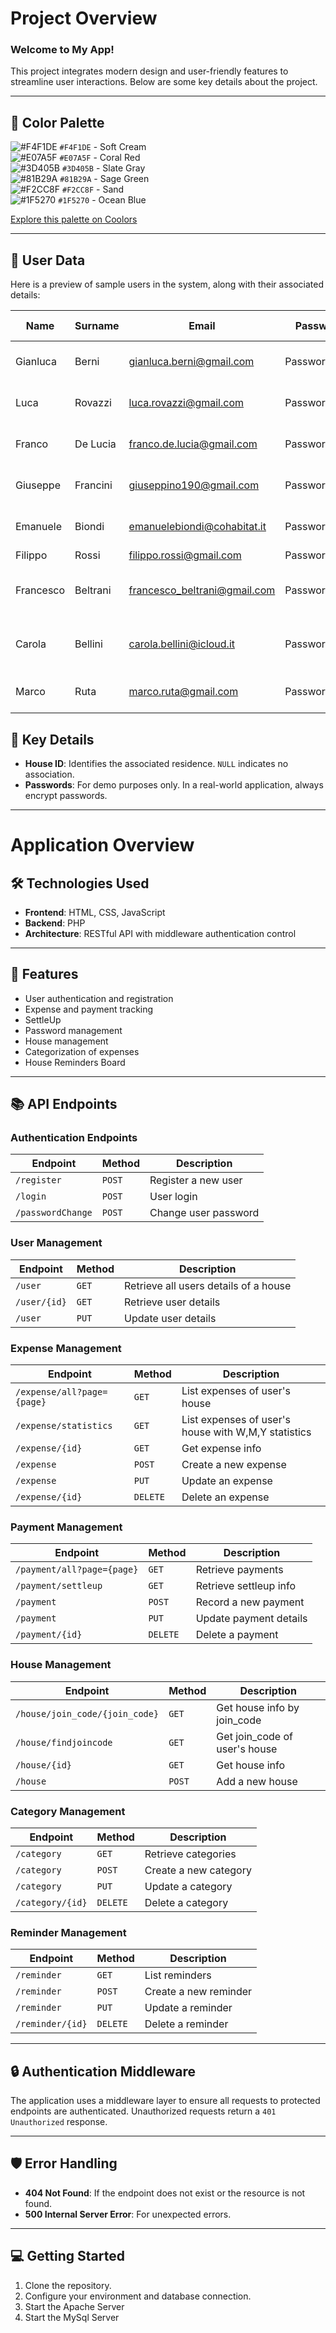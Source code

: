 # Project Overview

### Welcome to My App!

This project integrates modern design and user-friendly features to streamline user interactions. Below are some key details about the project.

---

## 🎨 Color Palette

![#F4F1DE](https://placehold.co/15x15/F4F1DE/F4F1DE.png) `#F4F1DE` - Soft Cream  
![#E07A5F](https://placehold.co/15x15/E07A5F/E07A5F.png) `#E07A5F` - Coral Red  
![#3D405B](https://placehold.co/15x15/3D405B/3D405B.png) `#3D405B` - Slate Gray  
![#81B29A](https://placehold.co/15x15/81B29A/81B29A.png) `#81B29A` - Sage Green  
![#F2CC8F](https://placehold.co/15x15/F2CC8F/F2CC8F.png) `#F2CC8F` - Sand  
![#1F5270](https://placehold.co/15x15/1F5270/1F5270.png) `#1F5270` - Ocean Blue

[Explore this palette on Coolors](https://coolors.co/f4f1de-e07a5f-3d405b-81b29a-f2cc8f)

---

## 👥 User Data

Here is a preview of sample users in the system, along with their associated details:

| **Name**  | **Surname** | **Email**                    | **Password** | **House ID** | **House Name**      | **Join Code** |
| --------- | ----------- | ---------------------------- | ------------ | ------------ | ------------------- | ------------- |
| Gianluca  | Berni       | gianluca.berni@gmail.com     | Password!123 | 67           | House of Gabriela   | ac1611        |
| Luca      | Rovazzi     | luca.rovazzi@gmail.com       | Password!123 | 67           | House of Gabriela   | ac1611        |
| Franco    | De Lucia    | franco.de.lucia@gmail.com    | Password!123 | 68           | Via Roma 19         | d21464        |
| Giuseppe  | Francini    | giuseppino190@gmail.com      | Password!123 | 68           | Via Roma 19         | d21464        |
| Emanuele  | Biondi      | emanuelebiondi@cohabitat.it  | Password!123 | 67           | House of Gabriela   | ac1611        |
| Filippo   | Rossi       | filippo.rossi@gmail.com      | Password!123 | NULL         | NULL                | NULL          |
| Francesco | Beltrani    | francesco_beltrani@gmail.com | Password!123 | 71           | I ragazzi di Via Po | 4598d8        |
| Carola    | Bellini     | carola.bellini@icloud.it     | Password!123 | 71           | I ragazzi di Via Po | 4598d8        |
| Marco     | Ruta        | marco.ruta@gmail.com         | Password!123 | 68           | Via Roma 19         | d21464        |

## 🔑 Key Details

- **House ID**: Identifies the associated residence. `NULL` indicates no association.
- **Passwords**: For demo purposes only. In a real-world application, always encrypt passwords.

---

# Application Overview

## 🛠️ Technologies Used

- **Frontend**: HTML, CSS, JavaScript
- **Backend**: PHP
- **Architecture**: RESTful API with middleware authentication control

---

## 🚀 Features

- User authentication and registration
- Expense and payment tracking
- SettleUp
- Password management
- House management
- Categorization of expenses
- House Reminders Board

---

## 📚 API Endpoints

### Authentication Endpoints

| **Endpoint**      | **Method** | **Description**      |
| ----------------- | ---------- | -------------------- |
| `/register`       | `POST`     | Register a new user  |
| `/login`          | `POST`     | User login           |
| `/passwordChange` | `POST`     | Change user password |

### User Management

| **Endpoint** | **Method** | **Description**                       |
| ------------ | ---------- | ------------------------------------- |
| `/user`      | `GET`      | Retrieve all users details of a house |
| `/user/{id}` | `GET `     | Retrieve user details                 |
| `/user`      | `PUT`      | Update user details                   |

### Expense Management

| **Endpoint**               | **Method** | **Description**                                     |
| -------------------------- | ---------- | --------------------------------------------------- |
| `/expense/all?page={page}` | `GET`      | List expenses of user's house                       |
| `/expense/statistics`      | `GET`      | List expenses of user's house with W,M,Y statistics |
| `/expense/{id}`            | `GET`      | Get expense info                                    |
| `/expense`                 | `POST`     | Create a new expense                                |
| `/expense`                 | `PUT`      | Update an expense                                   |
| `/expense/{id}`            | `DELETE`   | Delete an expense                                   |

### Payment Management

| **Endpoint**               | **Method** | **Description**        |
| -------------------------- | ---------- | ---------------------- |
| `/payment/all?page={page}` | `GET`      | Retrieve payments      |
| `/payment/settleup`        | `GET`      | Retrieve settleup info |
| `/payment`                 | `POST`     | Record a new payment   |
| `/payment`                 | `PUT`      | Update payment details |
| `/payment/{id}`            | `DELETE`   | Delete a payment       |

### House Management

| **Endpoint**                   | **Method** | **Description**               |
| ------------------------------ | ---------- | ----------------------------- |
| `/house/join_code/{join_code}` | `GET`      | Get house info by join_code   |
| `/house/findjoincode`          | `GET`      | Get join_code of user's house |
| `/house/{id}`                  | `GET`      | Get house info                |
| `/house`                       | `POST`     | Add a new house               |

### Category Management

| **Endpoint**     | **Method** | **Description**       |
| ---------------- | ---------- | --------------------- |
| `/category`      | `GET`      | Retrieve categories   |
| `/category`      | `POST`     | Create a new category |
| `/category`      | `PUT`      | Update a category     |
| `/category/{id}` | `DELETE`   | Delete a category     |

### Reminder Management

| **Endpoint**     | **Method** | **Description**       |
| ---------------- | ---------- | --------------------- |
| `/reminder`      | `GET`      | List reminders        |
| `/reminder`      | `POST`     | Create a new reminder |
| `/reminder`      | `PUT`      | Update a reminder     |
| `/reminder/{id}` | `DELETE`   | Delete a reminder     |

---

## 🔒 Authentication Middleware

The application uses a middleware layer to ensure all requests to protected endpoints are authenticated. Unauthorized requests return a `401 Unauthorized` response.

---

## 🛡️ Error Handling

- **404 Not Found**: If the endpoint does not exist or the resource is not found.
- **500 Internal Server Error**: For unexpected errors.

---

## 💻 Getting Started

1. Clone the repository.
2. Configure your environment and database connection.
3. Start the Apache Server
4. Start the MySql Server
